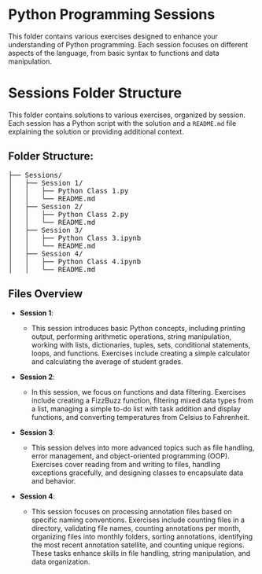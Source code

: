 # Python Programming Sessions

This folder contains various exercises designed to enhance your understanding of Python programming. Each session focuses on different aspects of the language, from basic syntax to functions and data manipulation.

# Sessions Folder Structure

This folder contains solutions to various exercises, organized by session. Each session has a Python script with the solution and a `README.md` file explaining the solution or providing additional context.

## Folder Structure:

<pre>
├── Sessions/
│   ├── Session 1/
│   │   ├── Python Class 1.py
│   │   └── README.md
│   ├── Session 2/
│   │   ├── Python Class 2.py
│   │   └── README.md
│   ├── Session 3/
│   │   ├── Python Class 3.ipynb
│   │   └── README.md
│   ├── Session 4/
│   │   ├── Python Class 4.ipynb
│   │   └── README.md
</pre>

## Files Overview

- **Session 1**: 
  - This session introduces basic Python concepts, including printing output, performing arithmetic operations, string manipulation, working with lists, dictionaries, tuples, sets, conditional statements, loops, and functions. Exercises include creating a simple calculator and calculating the average of student grades.

- **Session 2**: 
  - In this session, we focus on functions and data filtering. Exercises include creating a FizzBuzz function, filtering mixed data types from a list, managing a simple to-do list with task addition and display functions, and converting temperatures from Celsius to Fahrenheit.

- **Session 3**: 
  - This session delves into more advanced topics such as file handling, error management, and object-oriented programming (OOP). Exercises cover reading from and writing to files, handling exceptions gracefully, and designing classes to encapsulate data and behavior.

- **Session 4**:
  - This session focuses on processing annotation files based on specific naming conventions. Exercises include counting files in a directory, validating file names, counting annotations per month, organizing files into monthly folders, sorting annotations, identifying the most recent annotation satellite, and counting unique regions. These tasks enhance skills in file handling, string manipulation, and data organization.
